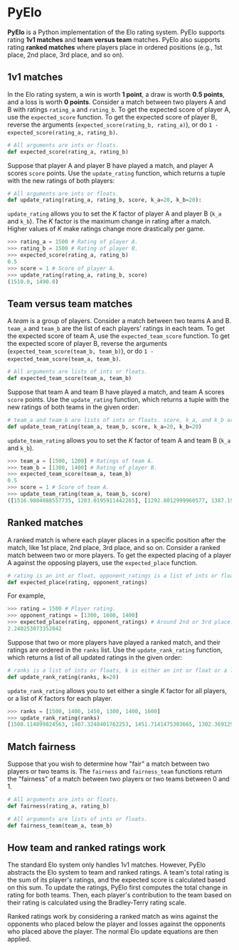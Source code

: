 # PyElo
**PyElo** is a Python implementation of the Elo rating system. PyElo supports rating **1v1 matches** and **team versus team** matches. PyElo also supports rating **ranked matches** where players place in ordered positions (e.g., 1st place, 2nd place, 3rd place, and so on).

## 1v1 matches
In the Elo rating system, a win is worth **1 point**, a draw is worth **0.5 points**, and a loss is worth **0 points**. Consider a match between two players A and B with ratings `rating_a` and `rating_b`. To get the expected score of player A, use the `expected_score` function. To get the expected score of player B, reverse the arguments (`expected_score(rating_b, rating_a)`), or do `1 - expected_score(rating_a, rating_b)`.

```Python
# All arguments are ints or floats.
def expected_score(rating_a, rating_b)
```

Suppose that player A and player B have played a match, and player A scores `score` points. Use the `update_rating` function, which returns a tuple with the new ratings of both players:

```Python
# All arguments are ints or floats.
def update_rating(rating_a, rating_b, score, k_a=20, k_b=20):
```

`update_rating` allows you to set the *K* factor of player A and player B (`k_a` and `k_b`). The *K* factor is the maximum change in rating after a match. Higher values of *K* make ratings change more drastically per game.

```Python
>>> rating_a = 1500 # Rating of player A.
>>> rating_b = 1500 # Rating of player B.
>>> expected_score(rating_a, rating_b)
0.5
>>> score = 1 # Score of player A.
>>> update_rating(rating_a, rating_b, score)
(1510.0, 1490.0)
```

## Team versus team matches
A *team* is a group of players. Consider a match between two teams A and B. `team_a` and `team_b` are the list of each players' ratings in each team. To get the expected score of team A, use the `expected_team_score` function. To get the expected score of player B, reverse the arguments (`expected_team_score(team_b, team_b)`), or do `1 - expected_team_score(team_a, team_b)`.

```Python
# All arguments are lists of ints or floats.
def expected_team_score(team_a, team_b)
```

Suppose that team A and team B have played a match, and team A scores `score` points. Use the `update_rating` function, which returns a tuple with the new ratings of both teams in the given order:

```Python
# team_a and team_b are lists of ints or floats. score, k_a, and k_b are ints or floats.
def update_team_rating(team_a, team_b, score, k_a=20, k_b=20)
```

`update_team_rating` allows you to set the *K* factor of team A and team B (`k_a` and `k_b`).

```Python
>>> team_a = [1500, 1200] # Ratings of team A.
>>> team_b = [1300, 1400] # Rating of player B.
>>> expected_team_score(team_a, team_b)
0.5
>>> score = 1 # Score of team A.
>>> update_team_rating(team_a, team_b, score)
([1516.9804088557735, 1203.0195911442265], [1292.8012999960577, 1387.1987000039423])
```

## Ranked matches
A ranked match is where each player places in a specific position after the match, like 1st place, 2nd place, 3rd place, and so on. Consider a ranked match between two or more players. To get the expected placing of a player A against the opposing players, use the `expected_place` function.

```Python
# rating is an int or float, opponent_ratings is a list of ints or floats.
def expected_place(rating, opponent_ratings)
```

For example,
```Python
>>> rating = 1500 # Player rating.
>>> opponent_ratings = [1300, 1600, 1400]
>>> expected_place(rating, opponent_ratings) # Around 2nd or 3rd place.
2.240253073352042
```

Suppose that two or more players have played a ranked match, and their ratings are ordered in the `ranks` list. Use the `update_rank_rating` function, which returns a list of all updated ratings in the given order:

```Python
# ranks is a list of ints or floats, k is either an int or float or a list of ints or floats.
def update_rank_rating(ranks, k=20)
```

`update_rank_rating` allows you to set either a single *K* factor for all players, or a list of *K* factors for each player.

```Python
>>> ranks = [1500, 1400, 1450, 1300, 1400, 1600]
>>> update_rank_rating(ranks)
[1508.114899824563, 1407.3248401762253, 1451.7141475303665, 1302.3691294900568, 1395.3248401762253, 1585.1521428025628]
```

## Match fairness
Suppose that you wish to determine how "fair" a match between two players or two teams is. The `fairness` and `fairness_team` functions return the "fairness" of a match between two players or two teams between 0 and 1.

```Python
# All arguments are ints or floats.
def fairness(rating_a, rating_b)

# All arguments are lists of ints or floats.
def fairness_team(team_a, team_b)
```

## How team and ranked ratings work
The standard Elo system only handles 1v1 matches. However, PyElo abstracts the Elo system to team and ranked ratings. A team's total rating is the sum of its player's ratings, and the expected score is calculated based on this sum. To update the ratings, PyElo first computes the total change in rating for both teams. Then, each player's contribution to the team based on their rating is calculated using the Bradley-Terry rating scale.

Ranked ratings work by considering a ranked match as wins against the opponents who placed below the player and losses against the opponents who placed above the player. The normal Elo update equations are then applied.
